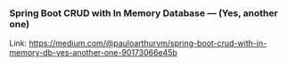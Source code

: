 ### Spring Boot CRUD with In Memory Database — (Yes, another one)

Link: https://medium.com/@pauloarthurvm/spring-boot-crud-with-in-memory-db-yes-another-one-90173066e45b

